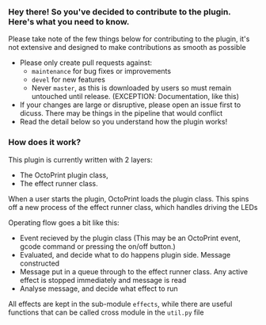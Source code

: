 ### Hey there! So you've decided to contribute to the plugin. Here's what you need to know.

Please take note of the few things below for contributing to the plugin, it's not extensive and designed to make contributions as smooth as possible

- Please only create pull requests against:
  - `maintenance` for bug fixes or improvements
  - `devel` for new features
  - Never `master`, as this is downloaded by users so must remain untouched until release. (EXCEPTION: Documentation, like this)
- If your changes are large or disruptive, please open an issue first to dicuss. There may be things in the pipeline that would conflict
- Read the detail below so you understand how the plugin works!

### How does it work?

This plugin is currently written with 2 layers:

- The OctoPrint plugin class,
- The effect runner class.

When a user starts the plugin, OctoPrint loads the plugin class. This spins off a new process of the effect runner class, which handles driving the LEDs

Operating flow goes a bit like this:

- Event recieved by the plugin class (This may be an OctoPrint event, gcode command or pressing the on/off button.)
- Evaluated, and decide what to do happens plugin side. Message constructed
- Message put in a queue through to the effect runner class. Any active effect is stopped immediately and message is read
- Analyse message, and decide what effect to run

All effects are kept in the sub-module `effects`, while there are useful functions that can be called cross module in the `util.py` file
